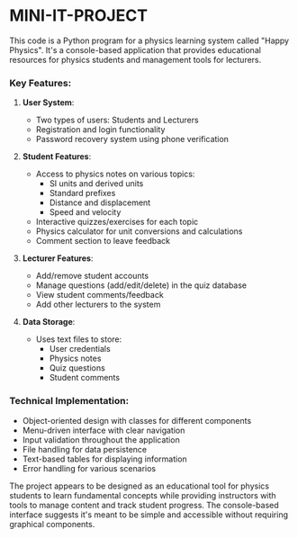 # MINI-IT-PROJECT

This code is a Python program for a physics learning system called "Happy Physics". It's a console-based application that provides educational resources for physics students and management tools for lecturers.

### Key Features:

1. **User System**:
   - Two types of users: Students and Lecturers
   - Registration and login functionality
   - Password recovery system using phone verification

2. **Student Features**:
   - Access to physics notes on various topics:
     - SI units and derived units
     - Standard prefixes
     - Distance and displacement
     - Speed and velocity
   - Interactive quizzes/exercises for each topic
   - Physics calculator for unit conversions and calculations
   - Comment section to leave feedback

3. **Lecturer Features**:
   - Add/remove student accounts
   - Manage questions (add/edit/delete) in the quiz database
   - View student comments/feedback
   - Add other lecturers to the system

4. **Data Storage**:
   - Uses text files to store:
     - User credentials
     - Physics notes
     - Quiz questions 
     - Student comments

### Technical Implementation:

- Object-oriented design with classes for different components
- Menu-driven interface with clear navigation
- Input validation throughout the application
- File handling for data persistence
- Text-based tables for displaying information
- Error handling for various scenarios

The project appears to be designed as an educational tool for physics students to learn fundamental concepts while providing instructors with tools to manage content and track student progress. The console-based interface suggests it's meant to be simple and accessible without requiring graphical components.
